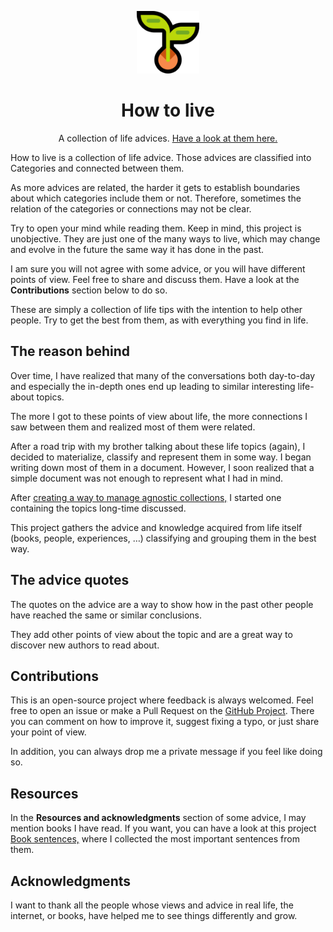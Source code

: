 <!--
This README.md file was generated from an open source template.
Have a look at it! https://gist.github.com/reymon359/a0880e5b3bfcbac54f58b52b3ade2e02
-->

<!-- Logo (with link) -->
<p align="center">
 <a href="https://how-to-live.netlify.app/">
   <img alt="how to live" src="https://raw.githubusercontent.com/reymon359/how-to-live/master/assets/growing.png" width="100" />
 </a>
</p>

<!-- Title -->
<h1 align="center">
 How to live
</h1>

<p align="center">
A collection of life advices. 
 <a href="https://how-to-live.netlify.app/">
  Have a look at them here.
 </a>
</p>


How to live is a collection of life advice. Those advices are classified into Categories and connected between them.

As more advices are related, the harder it gets to establish boundaries about which categories include them or not. Therefore, sometimes the relation of the categories or connections may not be clear.

Try to open your mind while reading them. Keep in mind, this project is unobjective. They are just one of the many ways to live, which may change and evolve in the future the same way it has done in the past.

I am sure you will not agree with some advice, or you will have different points of view. Feel free to share and discuss them. Have a look at the **Contributions** section below to do so. 

These are simply a collection of life tips with the intention to help other people. Try to get the best from them, as with everything you find in life.

## The reason behind

Over time, I have realized that many of the conversations both day-to-day and especially the in-depth ones end up leading to similar interesting life-about topics.

The more I got to these points of view about life, the more connections I saw between them and realized most of them were related.

After a road trip with my brother talking about these life topics (again), I decided to materialize, classify and represent them in some way. I began writing down most of them in a document. However, I soon realized that a simple document was not enough to represent what I had in mind. 

After [creating a way to manage agnostic collections,](https://github.com/reymon359/collman) I started one containing the topics long-time discussed.

This project gathers the advice and knowledge acquired from life itself (books, people, experiences, …) classifying and grouping them in the best way.

## The advice quotes

The quotes on the advice are a way to show how in the past other people have reached the same or similar conclusions.

They add other points of view about the topic and are a great way to discover new authors to read about.

## Contributions

This is an open-source project where feedback is always welcomed. Feel free to open an issue or make a Pull Request on the [GitHub Project](https://github.com/reymon359/how-to-live). There you can comment on how to improve it, suggest fixing a typo, or just share your point of view.

In addition, you can always drop me a private message if you feel like doing so.

## Resources

In the **Resources and acknowledgments** section of some advice, I may mention books I have read. If you want, you can have a look at this project [Book sentences,](https://github.com/reymon359/book-sentences) where I collected the most important sentences from them.

## Acknowledgments

I want to thank all the people whose views and advice in real life, the internet, or books, have helped me to see things differently and grow.